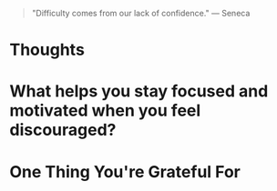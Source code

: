 
> \"Difficulty comes from our lack of confidence.\" — Seneca

# Thoughts

# What helps you stay focused and motivated when you feel discouraged?

# One Thing You're Grateful For

